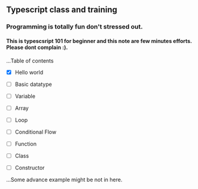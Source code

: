 ## Typescript class and training
### Programming is totally fun don't stressed out.

#### This is typescsript 101 for beginner and this note are few minutes efforts. Please dont complain :).


...Table of contents

- [x] Hello world
- [ ] Basic datatype
- [ ] Variable
- [ ] Array
- [ ] Loop
- [ ] Conditional Flow
- [ ] Function
- [ ] Class
- [ ] Constructor


...Some advance example might be not in here.